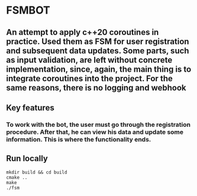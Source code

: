 # FSMBOT

## An attempt to apply с++20 coroutines in practice. Used them as FSM for user registration and subsequent data updates. Some parts, such as input validation, are left without concrete implementation, since, again, the main thing is to integrate coroutines into the project. For the same reasons, there is no logging and webhook

## Key features
### To work with the bot, the user must go through the registration procedure. After that, he can view his data and update some information. This is where the functionality ends.

## Run locally
```
mkdir build && cd build
cmake ..
make 
./fsm
```